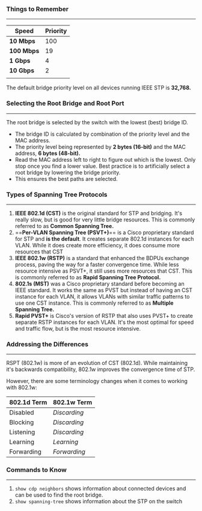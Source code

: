 
### Things to Remember
---

| **Speed**    | Priority |
| ------------ | -------- |
| **10 Mbps**  | 100      |
| **100 Mbps** | 19       |
| **1 Gbps**   | 4        |
| **10 Gbps**  | 2        |
|              |          |
The default bridge priority level on all devices running IEEE STP is **32,768.**

### Selecting the Root Bridge and Root Port
---
The root bridge is selected by the switch with the lowest (best) bridge ID.
- The bridge ID is calculated by combination of the priority level and the MAC address. 
- The priority level being represented by **2 bytes (16-bit)** and the MAC address, **6 bytes (48-bit).**
- Read the MAC address left to right to figure out which is the lowest. Only stop once you find a lower value.
Best practice is to artificially select a root bridge by lowering the bridge priority.
- This ensures the best paths are selected.


### Types of Spanning Tree Protocols
---
1. **IEEE 802.1d (CST)** is the original standard for STP and bridging. It's really slow, but is good for very little bridge resources. This is commonly referred to as **Common Spanning Tree.**
2. ==**Per-VLAN Spanning Tree (PSVT+)**== is a Cisco proprietary standard for STP and **is the default**. It creates separate 802.1d instances for each VLAN. While it does create more efficiency, it does consume more resources that CST
3. **IEEE 802.1w (RSTP)** is a standard that enhanced the BDPUs exchange process, paving the way for a faster convergence time. While less resource intensive as PSVT+, it still uses more resources that CST. This is commonly referred to as **Rapid Spanning Tree Protocol.**
4. **802.1s (MST)** was a Cisco proprietary standard before becoming an IEEE standard. It works the same as PVST but instead of having an CST instance for each VLAN, it allows VLANs with similar traffic patterns to use one CST instance. This is commonly referred to as **Multiple Spanning Tree.**
5. **Rapid PVST+** is Cisco's version of RSTP that also uses PVST+ to create separate RSTP instances for each VLAN. It's the most optimal for speed and traffic flow, but is the most resource intensive.

### Addressing the Differences 
---
RSPT (802.1w) is more of an evolution of CST (802.1d). While maintaining it's backwards compatibility, 802.1w improves the convergence time of STP. 

However, there are some terminology changes when it comes to working with 802.1w:

| **802.1d Term** | **802.1w Term** |
| --------------- | --------------- |
| Disabled        | *Discarding*      |
| Blocking        | *Discarding*      |
| Listening       | *Discarding*      |
| Learning        | *Learning*        |
| Forwarding      | *Forwarding*      |
### Commands to Know
---
1. `show cdp neighbors` shows information about connected devices and can be used to find the root bridge.
2. `show spanning-tree` shows information about the STP on the switch